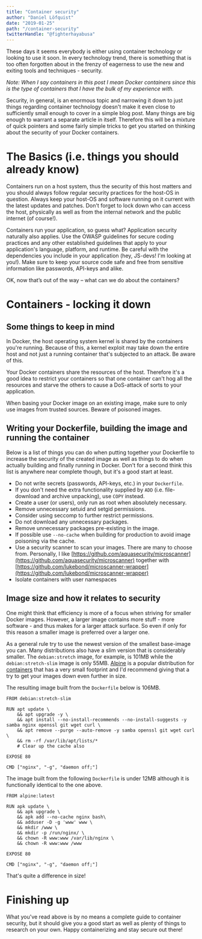 ```yaml
---
title: "Container security"
author: "Daniel Löfquist"
date: "2019-01-25"
path: "/container-security"
twitterHandle: "@fighterhayabusa"
---
```


These days it seems everybody is either using container technology or looking to use it soon. In every technology trend, there is something that is too often forgotten about in the frenzy of eagerness to use the new and exiting tools and techniques - security.

*Note: When I say containers in this post I mean Docker containers since this is the type of containers that I have the bulk of my experience with.*

Security, in general, is an enormous topic and narrowing it down to just things regarding container technology doesn't make it even close to sufficiently small enough to cover in a simple blog post. Many things are big enough to warrant a separate article in itself. Therefore this will be a mixture of quick pointers and some fairly simple tricks to get you started on thinking about the security of your Docker containers.

# The Basics (i.e. things you should already know)

Containers run on a host system, thus the security of this host matters and you should always follow regular security practices for the host-OS in question. Always keep your host-OS and software running on it current with the latest updates and patches. Don't forget to lock down who can access the host, physically as well as from the internal network and the public internet (of course!).

Containers run your application, so guess what? Application security naturally also applies. Use the OWASP guidelines for secure coding practices and any other established guidelines that apply to your application's language, platform, and runtime. Be careful with the dependencies you include in your application (hey, JS-devs! I'm looking at you!). Make sure to keep your source code safe and free from sensitive information like passwords, API-keys and alike.

OK, now that’s out of the way – what can we do about the containers?

# Containers - locking it down

## Some things to keep in mind

In Docker, the host operating system kernel is shared by the containers you're running. Because of this, a kernel exploit may take down the entire host and not just a running container that's subjected to an attack. Be aware of this.

Your Docker containers share the resources of the host. Therefore it's a good idea to restrict your containers so that one container can't hog all the resources and starve the others to cause a DoS-attack of sorts to your application.

When basing your Docker image on an existing image, make sure to only use images from trusted sources. Beware of poisoned images.

## Writing your Dockerfile, building the image and running the container

Below is a list of things you can do when putting together your Dockerfile to increase the security of the created image as well as things to do when actually building and finally running in Docker. Don't for a second think this list is anywhere near complete though, but it's a good start at least.

* Do not write secrets (passwords, API-keys, etc.) in your `Dockerfile`.
* If you don't need the extra functionality supplied by `ADD` (i.e. file-download and archive unpacking), use `COPY` instead.
* Create a user (or users), only run as root when absolutely necessary.
* Remove unnecessary setuid and setgid permissions.
* Consider using seccomp to further restrict permissions.
* Do not download any unnecessary packages.
* Remove unnecessary packages pre-existing in the image.
* If possible use `--no-cache` when building for production to avoid image poisoning via the cache.
* Use a security scanner to scan your images. There are many to choose from. Personally, I like [https://github.com/aquasecurity/microscanner](https://github.com/aquasecurity/microscanner) together with [https://github.com/lukebond/microscanner-wrapper](https://github.com/lukebond/microscanner-wrapper)
* Isolate containers with user namespaces

## Image size and how it relates to security

One might think that efficiency is more of a focus when striving for smaller Docker images. However, a larger image contains more stuff - more software - and thus makes for a larger attack surface. So even if only for this reason a smaller image is preferred over a larger one.

As a general rule try to use the newest version of the smallest base-image you can. Many distributions also have a slim version that is considerably smaller. The `debian:stretch` image, for example, is 101MB while the `debian:stretch-slim` image is only 55MB. [Alpine](https://alpinelinux.org/) is a popular distribution for [containers](https://hub.docker.com/_/alpine) that has a very small footprint and I'd recommend giving that a try to get your images down even further in size.

The resulting image built from the `Dockerfile` below is 106MB.

    FROM debian:stretch-slim

    RUN apt update \
        && apt upgrade -y \
        && apt install --no-install-recommends --no-install-suggests -y samba nginx openssl git wget curl \
        && apt remove --purge --auto-remove -y samba openssl git wget curl \
        && rm -rf /var/lib/apt/lists/*
        # Clear up the cache also

    EXPOSE 80

    CMD ["nginx", "-g", "daemon off;"]

The image built from the following `Dockerfile` is under 12MB although it is functionally identical to the one above.

    FROM alpine:latest

    RUN apk update \
        && apk upgrade \
        && apk add --no-cache nginx bash\
        && adduser -D -g 'www' www \
        && mkdir /www \
        && mkdir -p /run/nginx/ \
        && chown -R www:www /var/lib/nginx \
        && chown -R www:www /www

    EXPOSE 80

    CMD ["nginx", "-g", "daemon off;"]

That's quite a difference in size!

# Finishing up

What you've read above is by no means a complete guide to container security, but it should give you a good start as well as plenty of things to research on your own. Happy containerizing and stay secure out there!
